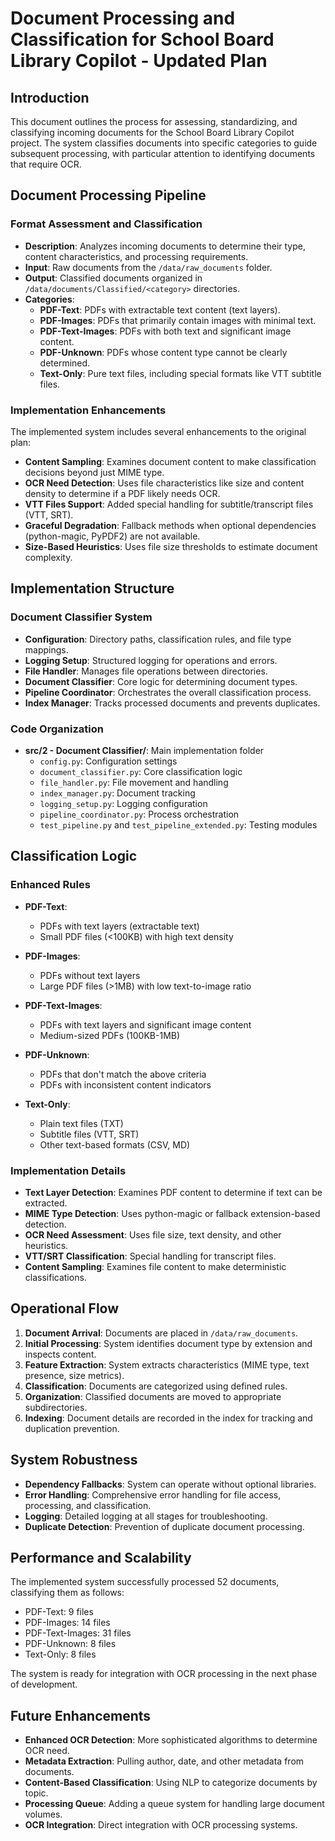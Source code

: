 # Document Processing and Classification for School Board Library Copilot - Updated Plan

## Introduction

This document outlines the process for assessing, standardizing, and classifying incoming documents for the School Board Library Copilot project. The system classifies documents into specific categories to guide subsequent processing, with particular attention to identifying documents that require OCR.

## Document Processing Pipeline

### Format Assessment and Classification

- **Description**: Analyzes incoming documents to determine their type, content characteristics, and processing requirements.
- **Input**: Raw documents from the `/data/raw_documents` folder.
- **Output**: Classified documents organized in `/data/documents/Classified/<category>` directories.
- **Categories**:
  - **PDF-Text**: PDFs with extractable text content (text layers).
  - **PDF-Images**: PDFs that primarily contain images with minimal text.
  - **PDF-Text-Images**: PDFs with both text and significant image content.
  - **PDF-Unknown**: PDFs whose content type cannot be clearly determined.
  - **Text-Only**: Pure text files, including special formats like VTT subtitle files.

### Implementation Enhancements

The implemented system includes several enhancements to the original plan:

- **Content Sampling**: Examines document content to make classification decisions beyond just MIME type.
- **OCR Need Detection**: Uses file characteristics like size and content density to determine if a PDF likely needs OCR.
- **VTT Files Support**: Added special handling for subtitle/transcript files (VTT, SRT).
- **Graceful Degradation**: Fallback methods when optional dependencies (python-magic, PyPDF2) are not available.
- **Size-Based Heuristics**: Uses file size thresholds to estimate document complexity.

## Implementation Structure

### Document Classifier System

- **Configuration**: Directory paths, classification rules, and file type mappings.
- **Logging Setup**: Structured logging for operations and errors.
- **File Handler**: Manages file operations between directories.
- **Document Classifier**: Core logic for determining document types.
- **Pipeline Coordinator**: Orchestrates the overall classification process.
- **Index Manager**: Tracks processed documents and prevents duplicates.

### Code Organization

- **src/2 - Document Classifier/**: Main implementation folder
  - `config.py`: Configuration settings
  - `document_classifier.py`: Core classification logic
  - `file_handler.py`: File movement and handling
  - `index_manager.py`: Document tracking
  - `logging_setup.py`: Logging configuration
  - `pipeline_coordinator.py`: Process orchestration
  - `test_pipeline.py` and `test_pipeline_extended.py`: Testing modules

## Classification Logic

### Enhanced Rules

- **PDF-Text**: 
  - PDFs with text layers (extractable text)
  - Small PDF files (<100KB) with high text density
  
- **PDF-Images**: 
  - PDFs without text layers
  - Large PDF files (>1MB) with low text-to-image ratio
  
- **PDF-Text-Images**: 
  - PDFs with text layers and significant image content
  - Medium-sized PDFs (100KB-1MB)
  
- **PDF-Unknown**: 
  - PDFs that don't match the above criteria
  - PDFs with inconsistent content indicators
  
- **Text-Only**: 
  - Plain text files (TXT)
  - Subtitle files (VTT, SRT)
  - Other text-based formats (CSV, MD)

### Implementation Details

- **Text Layer Detection**: Examines PDF content to determine if text can be extracted.
- **MIME Type Detection**: Uses python-magic or fallback extension-based detection.
- **OCR Need Assessment**: Uses file size, text density, and other heuristics.
- **VTT/SRT Classification**: Special handling for transcript files.
- **Content Sampling**: Examines file content to make deterministic classifications.

## Operational Flow

1. **Document Arrival**: Documents are placed in `/data/raw_documents`.
2. **Initial Processing**: System identifies document type by extension and inspects content.
3. **Feature Extraction**: System extracts characteristics (MIME type, text presence, size metrics).
4. **Classification**: Documents are categorized using defined rules.
5. **Organization**: Classified documents are moved to appropriate subdirectories.
6. **Indexing**: Document details are recorded in the index for tracking and duplication prevention.

## System Robustness

- **Dependency Fallbacks**: System can operate without optional libraries.
- **Error Handling**: Comprehensive error handling for file access, processing, and classification.
- **Logging**: Detailed logging at all stages for troubleshooting.
- **Duplicate Detection**: Prevention of duplicate document processing.

## Performance and Scalability

The implemented system successfully processed 52 documents, classifying them as follows:
- PDF-Text: 9 files
- PDF-Images: 14 files
- PDF-Text-Images: 31 files
- PDF-Unknown: 8 files
- Text-Only: 8 files

The system is ready for integration with OCR processing in the next phase of development.

## Future Enhancements

- **Enhanced OCR Detection**: More sophisticated algorithms to determine OCR need.
- **Metadata Extraction**: Pulling author, date, and other metadata from documents.
- **Content-Based Classification**: Using NLP to categorize documents by topic.
- **Processing Queue**: Adding a queue system for handling large document volumes.
- **OCR Integration**: Direct integration with OCR processing systems.